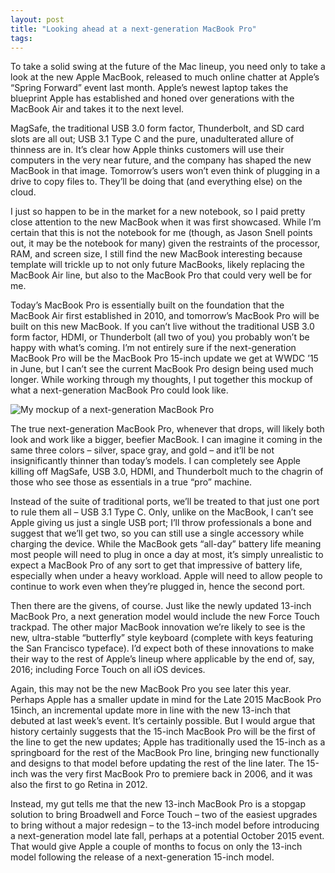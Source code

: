 ```yaml
---
layout: post
title: "Looking ahead at a next-generation MacBook Pro"
tags:
---
```

To take a solid swing at the future of the Mac lineup, you need only to take a look at the new Apple MacBook, released to much online chatter at Apple’s “Spring Forward” event last month. Apple’s newest laptop takes the blueprint Apple has established and honed over generations with the MacBook Air and takes it to the next level.

MagSafe, the traditional USB 3.0 form factor, Thunderbolt, and SD card slots are all out; USB 3.1 Type C and the pure, unadulterated allure of thinness are in. It’s clear how Apple thinks customers will use their computers in the very near future, and the company has shaped the new MacBook in that image. Tomorrow’s users won’t even think of plugging in a drive to copy files to. They’ll be doing that (and everything else) on the cloud.

I just so happen to be in the market for a new notebook, so I paid pretty close attention to the new MacBook when it was first showcased. While I’m certain that this is not the notebook for me (though, as Jason Snell points out, it may be the notebook for many) given the restraints of the processor, RAM, and screen size, I still find the new MacBook interesting because template will trickle up to not only future MacBooks, likely replacing the MacBook Air line, but also to the MacBook Pro that could very well be for me.

Today’s MacBook Pro is essentially built on the foundation that the MacBook Air first established in 2010, and tomorrow’s MacBook Pro will be built on this new MacBook. If you can’t live without the traditional USB 3.0 form factor, HDMI, or Thunderbolt (all two of you) you probably won’t be happy with what’s coming. I’m not entirely sure if the next-generation MacBook Pro will be the MacBook Pro 15-inch update we get at WWDC ’15 in June, but I can’t see the current MacBook Pro design being used much longer. While working through my thoughts, I put together this mockup of what a next-generation MacBook Pro could look like.

![My mockup of a next-generation MacBook Pro](http://imgur.com/mSWHNyp)

The true next-generation MacBook Pro, whenever that drops, will likely both look and work like a bigger, beefier MacBook. I can imagine it coming in the same three colors – silver, space gray, and gold – and it’ll be not insignificantly thinner than today’s models. I can completely see Apple killing off MagSafe, USB 3.0, HDMI, and Thunderbolt much to the chagrin of those who see those as essentials in a true “pro” machine.

Instead of the suite of traditional ports, we’ll be treated to that just one port to rule them all – USB 3.1 Type C. Only, unlike on the MacBook, I can’t see Apple giving us just a single USB port; I’ll throw professionals a bone and suggest that we’ll get two, so you can still use a single accessory while charging the device. While the MacBook gets “all-day” battery life meaning most people will need to plug in once a day at most, it’s simply unrealistic to expect a MacBook Pro of any sort to get that impressive of battery life, especially when under a heavy workload. Apple will need to allow people to continue to work even when they’re plugged in, hence the second port.

Then there are the givens, of course. Just like the newly updated 13-inch MacBook Pro, a next generation model would include the new Force Touch trackpad. The other major MacBook innovation we’re likely to see is the new, ultra-stable “butterfly” style keyboard (complete with keys featuring the San Francisco typeface). I’d expect both of these innovations to make their way to the rest of Apple’s lineup where applicable by the end of, say, 2016; including Force Touch on all iOS devices.

Again, this may not be the new MacBook Pro you see later this year. Perhaps Apple has a smaller update in mind for the Late 2015 MacBook Pro 15inch, an incremental update more in line with the new 13-inch that debuted at last week’s event. It’s certainly possible. But I would argue that history certainly suggests that the 15-inch MacBook Pro will be the first of the line to get the new updates; Apple has traditionally used the 15-inch as a springboard for the rest of the MacBook Pro line, bringing new functionally and designs to that model before updating the rest of the line later. The 15-inch was the very first MacBook Pro to premiere back in 2006, and it was also the first to go Retina in 2012.

Instead, my gut tells me that the new 13-inch MacBook Pro is a stopgap solution to bring Broadwell and Force Touch – two of the easiest upgrades to bring without a major redesign – to the 13-inch model before introducing a next-generation model late fall, perhaps at a potential October 2015 event. That would give Apple a couple of months to focus on only the 13-inch model following the release of a next-generation 15-inch model.